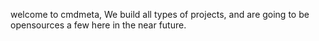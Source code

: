 
welcome to cmdmeta, We build all types of projects, and are going to be opensources a few here in the near future.

